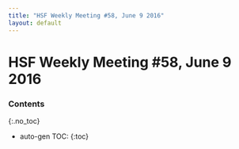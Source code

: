 ```yaml
---
title: "HSF Weekly Meeting #58, June 9 2016"
layout: default
---
```


# HSF Weekly Meeting #58, June 9 2016

### Contents
{:.no_toc}

* auto-gen TOC:
{:toc}

